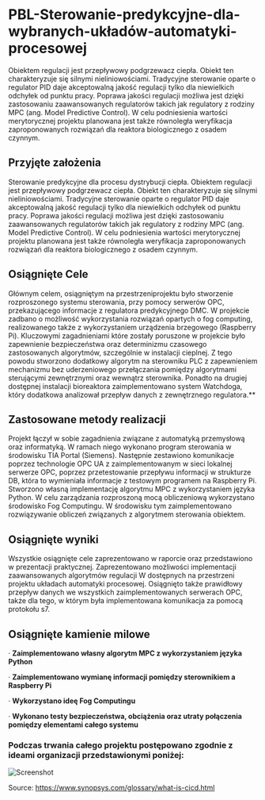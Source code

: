 # PBL-Sterowanie-predykcyjne-dla-wybranych-układów-automatyki-procesowej

 Obiektem regulacji jest przepływowy podgrzewacz ciepła. Obiekt ten charakteryzuje się silnymi nieliniowościami. Tradycyjne sterowanie oparte o regulator PID daje akceptowalną jakość regulacji tylko dla niewielkich odchyłek od punktu pracy. Poprawa jakości regulacji możliwa jest dzięki zastosowaniu zaawansowanych regulatorów takich jak regulatory z rodziny MPC (ang. Model Predictive Control). W celu podniesienia wartości merytorycznej projektu planowana jest także równoległa weryfikacja zaproponowanych rozwiązań dla reaktora biologicznego z osadem czynnym.

## Przyjęte założenia

Sterowanie predykcyjne dla procesu dystrybucji ciepła. Obiektem regulacji jest przepływowy podgrzewacz ciepła. Obiekt ten charakteryzuje się silnymi nieliniowościami. Tradycyjne sterowanie oparte o regulator PID daje akceptowalną jakość regulacji tylko dla niewielkich odchyłek od punktu pracy. Poprawa jakości regulacji możliwa jest dzięki zastosowaniu zaawansowanych regulatorów takich jak regulatory z rodziny MPC (ang. Model Predictive Control). W celu podniesienia wartości merytorycznej projektu planowana jest także równoległa weryfikacja zaproponowanych rozwiązań dla reaktora biologicznego z osadem czynnym.

## Osiągnięte Cele

Głównym celem, osiągniętym na przestrzeniprojektu było stworzenie rozproszonego systemu sterowania, przy pomocy serwerów
OPC, przekazującego informacje z regulatora predykcyjnego DMC. W projekcie
zadbano o możliwość wykorzystania rozwiązań opartych o fog computing,
realizowanego także z wykorzystaniem urządzenia brzegowego (Raspberry Pi).
Kluczowymi zagadnieniami które zostały poruszone w projekcie było zapewnienie
bezpieczeństwa oraz determinizmu czasowego zastosowanych algorytmów,
szczególnie w instalacji cieplnej. Z tego powodu stworzono dodatkowy algorytm
na sterowniku PLC z zapewnieniem mechanizmu bez uderzeniowego przełączania
pomiędzy algorytmami sterującymi zewnętrznymi oraz wewnątrz sterownika. Ponadto
na drugiej dostępnej instalacji bioreaktora zaimplementowano system Watchdoga,
który dodatkowa analizował przepływ danych z zewnętrznego regulatora.**

## Zastosowane metody realizacji

Projekt łączył w sobie
zagadnienia związane z automatyką przemysłową oraz informatyką. W ramach niego wykonano
program sterowania w środowisku TIA Portal (Siemens). Następnie zestawiono
komunikacje poprzez technologie OPC UA z zaimplementowanym w sieci lokalnej
serwerze OPC, poprzez przetestowanie przepływu informacji w strukturze DB,
która to wymieniała informacje z testowym programem na Raspberry Pi. Stworzono
własną implementację algorytmu MPC z wykorzystaniem języka Python. W celu
zarządzania rozproszoną mocą obliczeniową wykorzystano środowisko Fog
Computingu. W środowisku tym zaimplementowano rozwiązywanie obliczeń związanych
z algorytmem sterowania obiektem.

## Osiągnięte wyniki

Wszystkie osiągnięte cele zaprezentowano w raporcie oraz
przedstawiono w prezentacji praktycznej. Zaprezentowano możliwości
implementacji zaawansowanych algorytmów regulacji W dostępnych na przestrzeni
projektu układach automatyki procesowej. Osiągnięto także prawidłowy przepływ danych we wszystkich
zaimplementowanych serwerach OPC, także dla tego, w którym była implementowana
komunikacja za pomocą protokołu s7.

## Osiągnięte kamienie milowe

· **Zaimplementowano własny algorytm MPC z
wykorzystaniem języka Python**

· **Zaimplementowano wymianę informacji pomiędzy
sterownikiem a Raspberry Pi**

· **Wykorzystano ideę Fog Computingu**

· **Wykonano testy bezpieczeństwa, obciążenia oraz utraty połączenia pomiędzy
elementami całego systemu**

### Podczas trwania całego projektu postępowano zgodnie z ideami organizacji przedstawionymi poniżej:

![Screenshot](C:\Users\hkacp\Desktop\PBL-Sterowanie-predykcyjne-dla-wybranych-uk-ad-w-automatyki-procesowej\img\img1.jpg)

Source: https://www.synopsys.com/glossary/what-is-cicd.html
